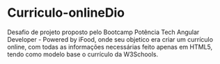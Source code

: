 # Curriculo-onlineDio
Desafio de projeto proposto pelo Bootcamp Potência Tech Angular Developer - Powered by iFood, onde seu objetico era criar um currículo online, com todas as informações necessárias feito apenas em HTML5, tendo como modelo base o currículo da W3Schools.
